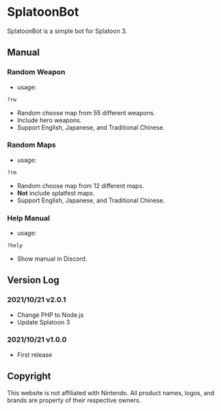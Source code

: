# SplatoonBot
SplatoonBot is a simple bot for Splatoon 3.

## Manual

### Random Weapon

- usage:

```bash
?rw
```

- Random choose map from 55 different weapons.
- Include hero weapons.
- Support English, Japanese, and Traditional Chinese.

### Random Maps

- usage:

```bash
?rm
```

- Random choose map from 12 different maps.
- **Not** include splatfest maps.
- Support English, Japanese, and Traditional Chinese.

### Help Manual

- usage:

```bash
?help
```

- Show manual in Discord.

## Version Log

### 2021/10/21 v2.0.1
- Change PHP to Node.js
- Update Splatoon 3

### 2021/10/21 v1.0.0
- First release

## Copyright

This website is not affiliated with Nintendo. All product names, logos, and brands are property of their respective owners.
